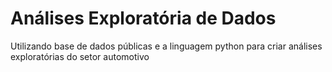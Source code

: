 # Análises Exploratória de Dados

Utilizando base de dados públicas e a linguagem python para criar análises exploratórias do setor automotivo
